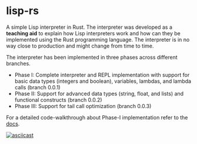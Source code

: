 # lisp-rs

A simple Lisp interpreter in Rust. The interpreter was developed as a **teaching aid** to explain how Lisp interpreters work and how can they be implemented using the Rust programming language. The interpreter is in no way close to production and might change from time to time.

The interpreter has been implemented in three phases across different branches.

- Phase I: Complete interpreter and REPL implementation with support for basic data types (integers and boolean), variables, lambdas, and lambda calls (branch 0.0.1)
- Phase II: Support for advanced data types (string, float, and lists) and functional constructs (branch 0.0.2)
- Phase III: Support for tail call optimization (branch 0.0.3)


For a detailed code-walkthrough about Phase-I implementation refer to the [docs](https://vishpat.github.io/lisp-rs).

[![asciicast](https://asciinema.org/a/VVQQfGpp15a4BaoNgnEKIqqrr.svg)](https://asciinema.org/a/VVQQfGpp15a4BaoNgnEKIqqrr)
